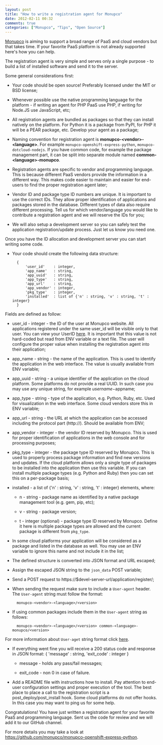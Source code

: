 ```yaml
---
layout: post
title: "How to write a registration agent for Monupco"
date: 2012-02-11 00:32
comments: true
categories: ["Monupco", "Tips", "Open Source"]
---
```


[Monupco](http://monupco.com) is aiming to support a broad range of PaaS and
cloud vendors but that takes time. If your favorite PaaS platform is not
already supported here's how you can help.

The registration agent is very simple and serves only a single purpose -
to build a list of installed software and send it to the server.

Some general considerations first:

* Your code should be open source! Preferably licensed under the MIT or BSD license;

* Whenever possible use the native programming language for the platform - if writing
an agent for PHP PaaS use PHP, if writing for Node.JS use JavaScript, etc;

* All registration agents are bundled as packages so that they can install natively
on the platform. For Python it is a package from PyPI, for PHP it will be a PEAR package,
etc. Develop your agent as a package;

* Naming convention for registration agent is **monupco-\<vendor\>-\<language\>**. For example
`monupco-openshift-express-python`, `monupco-dotcloud-nodejs`. If you have common code,
for example the package management part, it can be split into separate module named
**common-\<language\>-monupco**.

* Registration agents are specific to vendor and programming language. This is because
different PaaS vendors provide the information in a different way. This makes code easier
to maintain and easier for end-users to find the proper registration agent later;

* Vendor ID and package type ID numbers are unique. It is important to use the correct IDs.
They allow proper identification of applications and packages stored in the database.
Different types of data also require different processing. Tell us for which vendor/language
you would like to contribute a registration agent and we will reserve the IDs for you;

* We will also setup a development server so you can safely test the application
registration/update process. Just let us know you need one.


Once you have the ID allocation and development server you can start writing some code.


* Your code should create the following data structure:

        {
            'user_id'    : integer,
            'app_name'   : string,
            'app_uuid'   : string,
            'app_type'   : string,
            'app_url'    : string,
            'app_vendor' : integer,
            'pkg_type'   : integer,
            'installed'  : list of {'n' : string, 'v' : string, 't' : integer}
        }

Fields are defined as follow:

* user_id - integer - the ID of the user at Monupco website. All applications registered under
the same user_id will be visible only to that user. You can view your UserID
[here](https://monupco-otb.rhcloud.com/profiles/mine/). It is important that this value is not
hard-coded but read from ENV variable or a text file. The user will configure the proper
value when installing the registration agent into their application;

* app_name - string - the name of the application. This is used to identify the application in the
web interface. The value is usually available from ENV variable;

* app_uuid - string - a unique identifier of the application on the cloud platform. Some platforms
do not provide a real UUID. In such case you may use any unique string, for example $username-$appname;

* app_type - string - type of the application, e.g. Python, Ruby, etc. Used for visualization in the
web interface. Some cloud vendors store this in ENV variable;

* app_url - string - the URL at which the application can be accessed including the protocol part (http://).
Should be available from ENV;

* app_vendor - integer - the vendor ID reserved by Monupco. This is used for proper identification
of applications in the web console and for processing purposes;

* pkg_type - integer - the package type ID reserved by Monupco. This is used to properly process
package information and find new versions and updates. If the cloud platform allows only a single
type of packages to be installed into the application then use this variable. If you can install
multiple package types (e.g. Python and Ruby) then you can set this on a per-package basis;

* installed - a list of {'n' : string, 'v' : string, 't' : integer} elements, where:
    * n - string - package name as identified by a native package management tool (e.g. gem, pip, etc);

    * v - string - package version;

    * t - integer (optional) - package type ID reserved by Monupco. Define it here is multiple
    package types are allowed and the current package is different from `pkg_type`.


* In some cloud platforms your application will be considered as a package and listed in the database
as well. You may use an ENV variable to ignore this name and not include it in the list;


* The defined structure is converted into JSON format and URL escaped;

* Assign the escaped JSON string to the `json_data` POST variable;

* Send a POST request to https://$devel-server-url/application/register/;

* When sending the request make sure to include a `User-agent` header. The `User-agent`
string must follow the format:

        monupco-<vendor>-<language>/<version>

* If using common packages include them in the `User-agent` string as follows:

        monupco-<vendor>-<language>/<version> common-<language>-monupco/<version>
For more information about `User-aget` string format click
[here](http://en.wikipedia.org/wiki/User_agent#Format).

* If everything went fine you will receive a 200 status code and response in JSON format:
        {
            'message' : string,
            'exit_code' : integer
        }

    * message - holds any pass/fail messages;

    * exit_code - non 0 in case of failure.


* Add a README file with instructions how to install. Pay attention to end-user configuration
settings and proper execution of the tool. The best place to place a call to
the registration script is a post_deploy/post_install hook. Some cloud platforms do not offer
hooks. In this case you may want to ping us for some help.



Congratulations! You have just written a registration agent for your favorite PaaS and
programming language. Sent us the code for review and we will add it to our GitHub channel.



For more details you may take a look at <https://github.com/monupco/monupco-openshift-express-python>.

